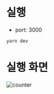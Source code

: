 # 실행

- port: 3000

```bash
yarn dev
```

# 실행 화면

![counter](https://user-images.githubusercontent.com/77968955/187054396-a2c241ae-ffdd-4deb-8709-1a0ab6a39e6c.gif)

